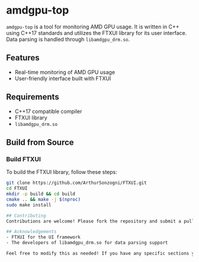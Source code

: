 # amdgpu-top

`amdgpu-top` is a tool for monitoring AMD GPU usage. It is written in C++ using C++17 standards and utilizes the FTXUI library for its user interface. Data parsing is handled through `libamdgpu_drm.so`.

## Features

- Real-time monitoring of AMD GPU usage
- User-friendly interface built with FTXUI

## Requirements

- C++17 compatible compiler
- FTXUI library
- `libamdgpu_drm.so`

## Build from Source

### Build FTXUI

To build the FTXUI library, follow these steps:

```sh
git clone https://github.com/ArthurSonzogni/FTXUI.git
cd FTXUI
mkdir -p build && cd build
cmake .. && make -j $(nproc)
sudo make install

## Contributing
Contributions are welcome! Please fork the repository and submit a pull request.

## Acknowledgements
- FTXUI for the UI framework
- The developers of libamdgpu_drm.so for data parsing support

Feel free to modify this as needed! If you have any specific sections you'd like to add or change, let me know.
